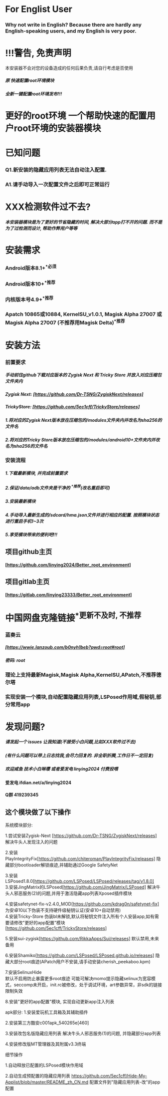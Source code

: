 # For Englist User
### Why not write in English? Because there are hardly any English-speaking users, and my English is very poor.

# !!!警告, 免责声明

本安装器不会对您的设备造成的任何后果负责,请自行考虑是否使用

##### 原 快速配置root环境模块 
##### 全新一键配置root环境发布!!!

# 更好的root环境 一个帮助快速的配置用户root环境的安装器模块

# 已知问题
### Q1.新安装的隐藏应用列表无法自动注入配置.
### A1.请手动导入一次配置文件之后即可正常运行

# XXX检测软件过不去?

##### 本安装器模块是为了更好的节省隐藏的时间, 解决大部分app打不开的问题. 而不是为了过检测而设计, 帮助作弊用户等等

# 安装需求
### Android版本8.1+<sup>*必须</sup>
### Android版本10+<sup>*推荐</sup>
### 内核版本号4.9+<sup>*推荐</sup>
### Apatch 10865或10884, KernelSU_v1.0.1, Magisk Alpha 27007 或 Magisk Alpha 27007 (不推荐用Magisk Delta)<sup>*推荐</sup>

# 安装方法

### 前置要求
##### 手动前往github下载对应版本的 Zygisk Next 和 Tricky Store 并放入对应压缩包文件夹内
##### Zygisk Next: [https://github.com/Dr-TSNG/ZygiskNext/releases]
##### TrickyStore: [https://github.com/5ec1cff/TrickyStore/releases]
##### 1.将对应的Zygisk Next版本放在压缩包的/modules文件夹内并改名为sha256的文件名
##### 2.将对应的Tricky Store版本放在压缩包的/modules/android10+文件夹内并改名为sha256的文件名

### 安装流程
##### 1.下载最新模块, 并完成前置要求
##### 2.保证/data/adb文件夹是干净的 <sup>*推荐</sup>(改名重启即可)
##### 3.安装最新模块
##### 4.手动导入最新生成的/sdcard/hma.json文件并进行相应的配置. 按照模块状态进行重启手机1~3次
##### 5.享受模块带来的便利吧!!!

## 项目github主页
#### [https://github.com/linying2024/Better_root_environment]
## 项目gitlab主页
#### [https://gitlab.com/linying23333/Better_root_environment]

# 中国网盘克隆链接<sup>*更新不及时, 不推荐</sup>

### 蓝奏云
##### [https://wwie.lanzoub.com/b0nyh1beb?pwd=root#root]
##### 密码: root

### 理论上支持最新Magisk,Magisk Alpha,KernelSU,APatch,不推荐德尔塔
### 实现安装一个模块,自动配置隐藏应用列表,LSPosed作用域,假秘钥,部分常用app

# 发现问题?

##### 请发起一个 issues 让我知道(不接受小白问题,比如XXX软件过不去)

##### (有什么问题可以带上日志找我,会尽力回复的. 非全职折腾,工作日不一定回复)
##### 欢迎咸鱼 技术小白琳璎 或者爱发电 linying2024 付费投喂

#### 爱发电 ifdian.net/a/linying2024
#### Q群 419239345


## 这个模块做了以下操作

系统模块部分:

1.尝试安装Zygisk-Next [https://github.com/Dr-TSNG/ZygiskNext/releases]
解决牛头人发现注入的问题

2.安装PlayIntegrityFix[https://github.com/chiteroman/PlayIntegrityFix/releases]
隐藏部分bootloader解锁痕迹,并辅助通过Google SafetyNet

3.安装LSPosed1.8.0[https://github.com/LSPosed/LSPosed/releases/tag/v1.8.0]</br>
3.安装JingMatrix的LSPosed[https://github.com/JingMatrix/LSPosed]
解决牛头人邪恶服务(2)的问题,并用于激活隐藏app列表Xposed插件模块

4.安装safetynet-fix-v2.4.0_MOD[https://github.com/kdrag0n/safetynet-fix]
为安卓10以下伪装不支持硬件级秘钥认证(安卓10+自动禁用)</br>
4.安装Tricky-Store
伪装bl未解锁,默认将秘钥文件注入所有个人安装app,如有需要请修改"更好的app配置"模块
[https://github.com/5ec1cff/TrickyStore/releases]

5.安装sui-zygisk[https://github.com/RikkaApps/Sui/releases]
默认禁用,未来备用

6.安装Shamiko[https://github.com/LSPosed/LSPosed.github.io/releases]
隐藏大部分root痕迹(APatch用户不安装,请手动安装cherish_peekaboo.kpm)

7.安装SelinuxHide </br>
默认不启用防止暴露更多root痕迹
可能可解决momo提示隐藏selinux为宽容模式，seccomp未开启，init.rc被修改，处于调试环境，art参数异常，非sdk的链接限制失效

8.安装"更好的app配置"模块, 实现自动更新app注入列表

apk部分:
1.安装爱玩机工具箱及其辅助插件

2.安装第三方酷安c001apk_540265e[460]

3.安装改包名版隐藏应用列表
解决牛头人邪恶服务(1)的问题, 并隐藏部分app列表

4.安装修改版MT管理器及其附属v3.3终端

细节操作

1.自动释放已配置的LSPosed模块作用域

2.自动生成预配置的隐藏应用列表 <https://github.com/5ec1cff/Hide-My-Applist/blob/master/README_zh_CN.md> 配置文件到"隐藏应用列表-改"的app配置